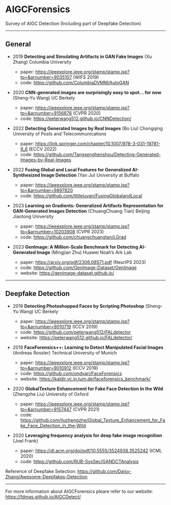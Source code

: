 # AIGCForensics
Survey of AIGC Detection (Including part of Deepfake Detection)

---

## General

- 2019 **Detecting and Simulating Artifacts in GAN Fake Images** (Xu Zhang) Columbia University
  - paper: https://ieeexplore.ieee.org/stamp/stamp.jsp?tp=&arnumber=9035107 (WIFS 2019)
  - code: https://github.com/ColumbiaDVMM/AutoGAN

- 2020 **CNN-generated images are surprisingly easy to spot... for now** (Sheng-Yu Wang) UC Berkely
  - paper: https://ieeexplore.ieee.org/stamp/stamp.jsp?tp=&arnumber=9156876 (CVPR 2020)
  - code: https://peterwang512.github.io/CNNDetection/

- 2022 **Detecting Generated Images by Real Images** (Bo Liu) Chongqing University of Posts and Telecommunications
  - paper: https://link.springer.com/chapter/10.1007/978-3-031-19781-9_6 (ECCV 2022)
  - code: https://github.com/Tangsenghenshou/Detecting-Generated-Images-by-Real-Images

- 2022 **Fusing Global and Local Features for Generalized AI-Synthesized Image Detection** (Yan Ju) University at Buffalo
  - paper: https://ieeexplore.ieee.org/stamp/stamp.jsp?tp=&arnumber=9897820
  - code: https://github.com/littlejuyan/FusingGlobalandLocal

- 2023 **Learning on Gradients: Generalized Artifacts Representation for GAN-Generated Images Detection** (ChuangChuang Tian) Beijing Jiaotong University
  - paper: https://ieeexplore.ieee.org/stamp/stamp.jsp?tp=&arnumber=10203908 (CVPR 2023)
  - code: https://github.com/chuangchuangtan/LGrad

- 2023 **GenImage: A Million-Scale Benchmark for Detecting AI-Generated Image** (Mingjian Zhu) Huawei Noah’s Ark Lab
  - paper: https://arxiv.org/pdf/2306.08571.pdf (NeurIPS 2023)
  - code: https://github.com/GenImage-Dataset/GenImage
  - website: https://genimage-dataset.github.io/

---

## Deepfake Detection

- 2019 **Detecting Photoshopped Faces by Scripting Photoshop** (Sheng-Yu Wang) UC Berkely
  - paper: https://ieeexplore.ieee.org/stamp/stamp.jsp?tp=&arnumber=9010719 (ICCV 2019)
  - code: https://github.com/peterwang512/FALdetector
  - website: https://peterwang512.github.io/FALdetector/

- 2019 **FaceForensics++: Learning to Detect Manipulated Facial Images** (Andreas Rossler) Technical University of Munich
  - paper: https://ieeexplore.ieee.org/stamp/stamp.jsp?tp=&arnumber=9010912 (ICCV 2019)
  - code: https://github.com/ondyari/FaceForensics
  - website: https://kaldir.vc.in.tum.de/faceforensics_benchmark/

- 2020 **GlobalTexture Enhancement for Fake Face Detection In the Wild** (Zhengzhe Liu) University of Oxford
  - paper: https://ieeexplore.ieee.org/stamp/stamp.jsp?tp=&arnumber=9157447 (CVPR 2021)
  - code: https://github.com/liuzhengzhe/Global_Texture_Enhancement_for_Fake_Face_Detection_in_the-Wild

- 2020 **Leveraging frequency analysis for deep fake image recognition** (Joel Frank)
  - paper: https://dl.acm.org/doi/pdf/10.5555/3524938.3525242 (ICML 2020)
  - code: https://github.com/RUB-SysSec/GANDCTAnalysis


Reference of Deepfake Setection: https://github.com/Daisy-Zhang/Awesome-Deepfakes-Detection

---

For more information about AIGCForensics pleare refer to our website: https://fdmas.github.io/AIGCDetect/






